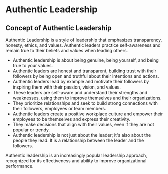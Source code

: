 # Authentic Leadership

## Concept of Authentic Leadership

Authentic Leadership is a style of leadership that emphasizes transparency, honesty, ethics, and values. Authentic leaders practice self-awareness and remain true to their beliefs and values when leading others.

* Authentic leadership is about being genuine, being yourself, and being true to your values.
* Authentic leaders are honest and transparent, building trust with their followers by being open and truthful about their intentions and actions.
* Authentic leaders lead by example and motivate their followers by inspiring them with their passion, vision, and values.
* These leaders are self-aware and understand their strengths and weaknesses, using them to improve themselves and their organizations.
* They prioritize relationships and seek to build strong connections with their followers, employees or team members.
* Authentic leaders create a positive workplace culture and empower their employees to be themselves and express their creativity.
* They make decisions that align with their values, even if they are not popular or trendy.
* Authentic leadership is not just about the leader; it's also about the people they lead. It is a relationship between the leader and the followers.

Authentic leadership is an increasingly popular leadership approach, recognized for its effectiveness and ability to improve organizational performance.
